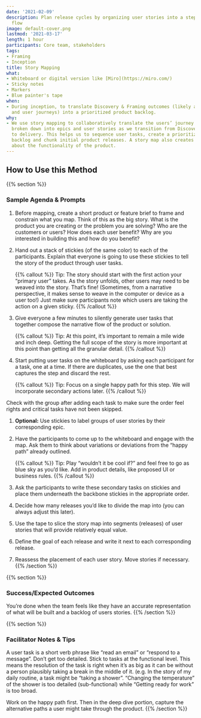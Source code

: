 ```yaml
---
date: '2021-02-09'
description: Plan release cycles by organizing user stories into a step-by-step segmented
  flow
image: default-cover.png
lastmod: '2021-03-17'
length: 1 hour
participants: Core team, stakeholders
tags:
- Framing
- Inception
title: Story Mapping
what:
- Whiteboard or digital version like [Miro](https://miro.com/)
- Sticky notes
- Markers
- Blue painter's tape
when:
- During inception, to translate Discovery & Framing outcomes (likely a product prototype
  and user journeys) into a prioritized product backlog.
why:
- We use story mapping to collaboratively translate the users’ journey into tasks,
  broken down into epics and user stories as we transition from Discovery & Framing
  to delivery. This helps us to sequence user tasks, create a prioritized product
  backlog and chunk initial product releases. A story map also creates shared understanding
  about the functionality of the product.
---
```


## How to Use this Method

{{% section %}}
### Sample Agenda & Prompts
1. Before mapping, create a short product or feature brief to frame and constrain what you map. Think of this as the big story. What is the product you are creating or the problem you are solving? Who are the customers or users? How does each user benefit? Why are you interested in building this and how do you benefit?

1. Hand out a stack of stickies (of the same color) to each of the participants. Explain that everyone is going to use these stickies to tell the story of the product through user tasks.

   {{% callout %}}
   Tip: The story should start with the first action your “primary user” takes. As the story unfolds, other users may need to be weaved into the story. That’s fine! (Sometimes, from a narrative perspective, it makes sense to weave in the computer or device as a user too!) Just make sure participants note which users are taking the action on a given sticky.
   {{% /callout %}}
1. Give everyone a few minutes to silently generate user tasks that together compose the narrative flow of the product or solution.

   {{% callout %}}
   Tip: At this point, it’s important to remain a mile wide and inch deep. Getting the full scope of the story is more important at this point than getting all the granular detail.
   {{% /callout %}}
1. Start putting user tasks on the whiteboard by asking each participant for a task, one at a time. If there are duplicates, use the one that best captures the step and discard the rest.

   {{% callout %}}
   Tip: Focus on a single happy path for this step. We will incorporate secondary actions later.
   {{% /callout %}}

Check with the group after adding each task to make sure the order feel rights and critical tasks have not been skipped.
1. **Optional:** Use stickies to label groups of user stories by their corresponding epic.

1. Have the participants to come up to the whiteboard and engage with the map. Ask them to think about variations or deviations from the “happy path” already outlined.

   {{% callout %}}
   Tip: Play “wouldn’t it be cool if?” and feel free to go as blue sky as you’d like. Add in product details, like proposed UI or business rules.
   {{% /callout %}}
1. Ask the participants to write these secondary tasks on stickies and place them underneath the backbone stickies in the appropriate order.

1. Decide how many releases you’d like to divide the map into (you can always adjust this later).

1. Use the tape to slice the story map into segments (releases) of user stories that will provide relatively equal value.

1. Define the goal of each release and write it next to each corresponding release.

1. Reassess the placement of each user story. Move stories if necessary.
{{% /section %}}

{{% section %}}
### Success/Expected Outcomes
You’re done when the team feels like they have an accurate representation of what will be built and a backlog of users stories.
{{% /section %}}

{{% section %}}
### Facilitator Notes & Tips

A user task is a short verb phrase like “read an email” or “respond to a message”. Don’t get too detailed. Stick to tasks at the functional level. This means the resolution of the task is right when it’s as big as it can be without a person plausibly taking a break in the middle of it. (e.g. In the story of my daily routine, a task might be “taking a shower”. “Changing the temperature” of the shower is too detailed (sub-functional) while “Getting ready for work” is too broad.
 
Work on the happy path first. Then in the deep dive portion, capture the alternative paths a user might take through the product.
{{% /section %}}